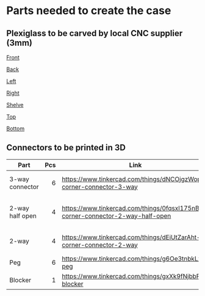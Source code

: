 # Parts needed to create the case

## Plexiglass to be carved by local CNC supplier (3mm)

[Front](front.svg)

[Back](back.svg)

[Left](left.svg)

[Right](right.svg)

[Shelve](shelve.svg)

[Top](top.svg)

[Bottom](bottom.svg)

## Connectors to be printed in 3D

| Part            | Pcs | Link | File |
|-----------------|----:|------|------|
| 3-way connector | 6   | https://www.tinkercad.com/things/dNCOjgzWop4-corner-connector-3-way | [Corner connector 3-way](Corner-3W.stl) |
| 2-way half open | 4   | https://www.tinkercad.com/things/0fqsxl175nB-corner-connector-2-way-half-open | [Corner connector 2-way half-open](Corner-2W-ho.stl) |
| 2-way           | 4   | https://www.tinkercad.com/things/dEiUtZarAht-corner-connector-2-way | [Corner connector 2-way](Corner-2W.stl) |
| Peg             | 6   | https://www.tinkercad.com/things/g6Oe3tnbkLx-peg | [Peg](Peg.stl) |
| Blocker         | 1   | https://www.tinkercad.com/things/gxXk9fNjbbF-blocker | [Blocker](Blocker.stl) |


